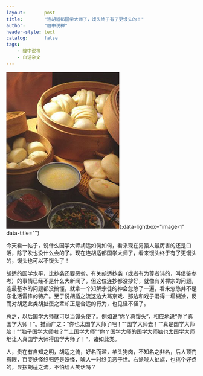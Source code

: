 ```yaml
---
layout:       post
title:        "连胡适都国学大师了，馒头终于有了更馒头的！"
author:       "缠中说禅"
header-style: text
catalog:      false
tags:
    - 缠中说禅
    - 白话杂文
---
```


[![](/img/czsc/20060309-0082.jpg)](/img/czsc/20060309-0082.jpg){:data-lightbox="image-1" data-title=""}



今天看一帖子，说什么国学大师胡适如何如何，看来现在男猿人最厉害的还是口活，除了吹也没什么会的了。现在连胡适都国学大师了，看来馒头终于有了更馒头的，馒头也可以不馒头了！



胡适的国学水平，比抄袭还要恶劣。有关胡适抄袭（或者有为尊者讳的，叫借鉴参考）的事情已经不是什么大新闻了，但这位连抄都没抄好，就像有关禅宗的问题，连最基本的问题都没搞懂，就拿一个知解宗徒的神会忽悠了一遍，看来忽悠并不是东北活雷锋的特产。至于说胡适之流这边大骂京戏、那边和戏子混得一塌糊涂，反而对胡适此类胡扯蛋之辈却正是合适的行为，也见怪不怪了。



总之，以后国学大师就可以当馒头使了。例如说“你丫真馒头”，相应地说“你丫真国学大师！”。推而广之：“你也太国学大师了吧！”“国学大师去！”“真是国学大师脑！”“脑子国学大师啦？”“上国学大师”“你丫国学大师的国学大师脑也太国学大师地让人真国学大师得国学大师了！”，诸如此类。




人，贵在有自知之明，胡适之流，好名而滥，羊头狗肉，不知名之非名，后人顶门有眼，百变妖怪终归还是妖怪，唬人一时终见恶于世。右派唬人扯旗，也挑个好点的，显摆胡适之流，不怕给人笑话吗？
